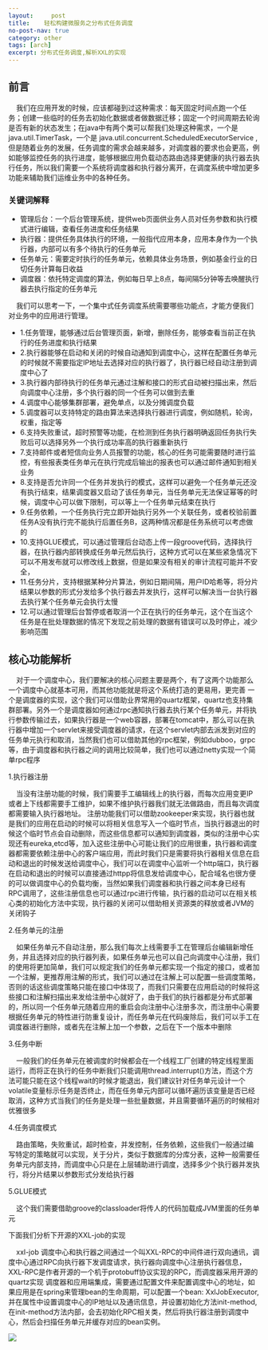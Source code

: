 ```yaml
---
layout:     post
title:    轻松构建微服务之分布式任务调度
no-post-nav: true
category: other
tags: [arch]
excerpt: 分布式任务调度,解析XXL的实现
---
```


## 前言
&nbsp;&nbsp;&nbsp;&nbsp;我们在应用开发的时候，应该都碰到过这种需求：每天固定时间点跑一个任务；创建一些临时的任务去初始化数据或者做数据迁移；固定一个时间周期去轮询是否有新的状态发生；在java中有两个类可以帮我们处理这种需求，一个是java.util.TimerTask，一个是  java.util.concurrent.ScheduledExecutorService , 但是随着业务的发展，任务调度的需求会越来越多，对调度器的要求也会更高，例如能够监控任务的执行进度，能够根据应用负载动态路由选择更健康的执行器去执行任务，所以我们需要一个系统将调度器和执行器分离开，在调度系统中增加更多功能来辅助我们运维业务中的各种任务。

### 关键词解释
- 管理后台：一个后台管理系统，提供web页面供业务人员对任务参数和执行模式进行编辑，查看任务进度和任务结果
- 执行器：提供任务具体执行的环境，一般指代应用本身，应用本身作为一个执行器，内部可以有多个待执行的任务单元
- 任务单元：需要定时执行的任务单元，依赖具体业务场景，例如基金行业的日切任务计算每日收益
- 调度器：依托特定调度的算法，例如每日早上8点，每间隔5分钟等去唤醒执行器去执行指定的任务单元


&nbsp;&nbsp;&nbsp;&nbsp;我们可以思考一下，一个集中式任务调度系统需要哪些功能点，才能方便我们对业务中的应用进行管理。

- 1.任务管理，能够通过后台管理页面，新增，删除任务，能够查看当前正在执行的任务进度和执行结果
- 2.执行器能够在启动和关闭的时候自动通知到调度中心，这样在配置任务单元的时候就不需要指定IP地址去选择对应的执行器了，执行器已经自动注册到调度中心了
- 3.执行器内部待执行的任务单元通过注解和接口的形式自动被扫描出来，然后向调度中心注册，多个执行器的同一个任务可以做到去重
- 4.调度中心能够集群部署，避免单点，以及分摊调度负载
- 5.调度器可以支持特定的路由算法来选择执行器进行调度，例如随机，轮询，权重，指定等
- 6.支持失败重试，超时预警等功能，在检测到任务执行器明确返回任务执行失败后可以选择另外一个执行成功率高的执行器重新执行
- 7.支持邮件或者短信向业务人员报警的功能，核心的任务可能需要随时进行监控，有些报表类任务单元在执行完成后输出的报表也可以通过邮件通知到相关业务
- 8.支持是否允许同一个任务并发执行的模式，这样可以避免一个任务单元还没有执行结束，结果调度器又启动了该任务单元，当任务单元无法保证幂等的时候，调度中心可以做下限制，可以等上一个任务单元结束在执行
- 9.任务依赖，一个任务执行完立即开始执行另外一个关联任务，或者校验前置任务A没有执行完不能执行后置任务B，这两种情况都是任务系统可以考虑做的
- 10.支持GLUE模式，可以通过管理后台动态上传一段groove代码，选择执行器，在执行器内部转换成任务单元然后执行，这种方式可以在某些紧急情况下可以不用发布就可以修改线上数据，但是如果没有相关的审计流程可能并不安全，
- 11.任务分片，支持根据某种分片算法，例如日期间隔，用户ID哈希等，将分片结果以参数的形式分发给多个执行器去并发执行，这样可以解决当一台执行器去执行某个任务单元会执行太慢
- 12.可以通过管理后台暂停或者取消一个正在执行的任务单元，这个在当这个任务是在批处理数据的情况下发现之前处理的数据有错误可以及时停止，减少影响范围

## 核心功能解析

&nbsp;&nbsp;&nbsp;&nbsp;对于一个调度中心，我们要解决的核心问题主要是两个，有了这两个功能那么一个调度中心就基本可用，而其他功能就是将这个系统打造的更易用，更完善
一个是调度器的实现，这个我们可以借助业界常用的quartz框架，quartz也支持集群部署。另外一个是调度器如何通过rpc通知执行器去执行某个任务单元，并将执行参数传输过去，如果执行器是一个web容器，部署在tomcat中，那么可以在执行器中增加一个servlet来接受调度器的请求，在这个servlet内部去派发到对应的任务单元执行和取消，当然我们也可以借助其他的rpc框架，例如dubboo，grpc等，由于调度器和执行器之间的调用比较简单，我们也可以通过netty实现一个简单rpc程序

1.执行器注册

&nbsp;&nbsp;&nbsp;&nbsp;当没有注册功能的时候，我们需要手工编辑线上的执行器，而每次应用变更IP或者上下线都需要手工维护，如果不维护执行器我们就无法做路由，而且每次调度都需要输入执行器地址。
注册功能我们可以借助zookeeper来实现，执行器也就是我们的应用在启动的时候可以将相关信息写入一个临时节点，当执行器退出的时候这个临时节点会自动删除，而这些信息都可以通知到调度器，类似的注册中心实现还有eureka,etcd等，加入这些注册中心可能让我们的应用很重，执行器和调度器都需要依赖注册中心的客户端应用，而此时我们只是需要将执行器相关信息在启动和退出的时候发送给调度中心，我们可以在调度中心监听一个http端口，执行器在启动和退出的时候可以直接通过httpp将信息发给调度中心，配合域名也很方便的可以做调度中心的负载均衡，当然如果我们调度器和执行器之间本身已经有RPC调用了，这些注册信息也可以通过rpc进行传输，执行器的启动可以在相关核心类的初始化方法中实现，执行器的关闭可以借助相关资源类的释放或者JVM的关闭钩子

2.任务单元的注册

&nbsp;&nbsp;&nbsp;&nbsp;如果任务单元不自动注册，那么我们每次上线需要手工在管理后台编辑新增任务，并且选择对应的执行器列表，如果任务单元也可以自己向调度中心注册，我们的使用将更加简单，我们可以规定我们的任务单元都实现一个指定的接口，或者加一个注解，更推荐用注解的形式，我们可以通过在注解上可以配置一些调度策略，否则的话这些调度策略只能在接口中体现了，而我们只需要在应用启动的时候将这些接口和注解扫描出来发给注册中心就好了，由于我们的执行器都是分布式部署的，所以同一个任务单元随着应用的重启会向注册中心注册多次，而注册中心需要根据任务单元的特性进行防重复设计，而任务单元在代码废除后，我们可以手工在调度器进行删除，或者先在注解上加一个参数，之后在下一个版本中删除

3.任务中断

&nbsp;&nbsp;&nbsp;&nbsp;一般我们的任务单元在被调度的时候都会在一个线程工厂创建的特定线程里面运行，而将正在执行的任务中断我们只能调用thread.interrupt()方法，而这个方法可能只能在这个线程wait的时候才能退出，我们建议针对任务单元设计一个volatile变量标示任务是否终止，而在任务单元内部可以循环遍历该变量是否已经取消，这种方式当我们的任务是处理一些批量数据，并且需要循环遍历的时候相对优雅很多

4.任务调度模式

&nbsp;&nbsp;&nbsp;&nbsp;路由策略，失败重试，超时检查，并发控制，任务依赖，这些我们一般通过编写特定的策略就可以实现，关于分片，类似于数据库的分库分表，这种一般需要任务单元内部支持，而调度中心只是在上层辅助进行调度，选择多少个执行器并发执行，将分片结果以参数形式分发给执行器

5.GLUE模式

&nbsp;&nbsp;&nbsp;&nbsp;这个我们需要借助groove的classloader将传人的代码加载成JVM里面的任务单元

下面我们分析下开源的XXL-job的实现

&nbsp;&nbsp;&nbsp;&nbsp;xxl-job 调度中心和执行器之间通过一个叫XXL-RPC的中间件进行双向通讯，调度中心通过RPC向执行器下发调度请求，执行器向调度中心注册执行器信息，XXL-RPC是作者开源的一个机于protobuff协议实现的RPC，而调度器采用开源的quartz实现
调度器和应用端集成，需要通过配置文件来配置调度中心的地址，如果应用是在spring来管理bean的生命周期，可以配置一个bean: XxlJobExecutor,并在属性中设置调度中心的IP地址以及通讯信息，并设置初始化方法init-method, 在init-method方法内部，会去初始化RPC相关类，然后将执行器注册到调度中心，然后会扫描任务单元并缓存对应的bean实例。

![](https://pigpdong.github.io/assets/images/2019/job/job.png)